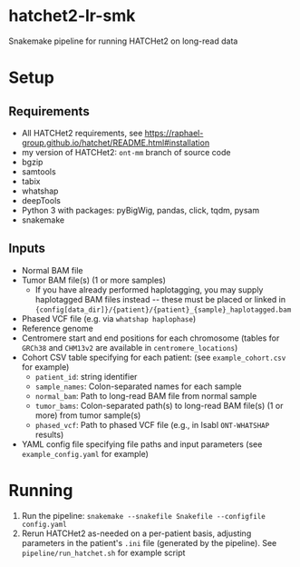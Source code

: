 # hatchet2-lr-smk
Snakemake pipeline for running HATCHet2 on long-read data

# Setup
## Requirements

* All HATCHet2 requirements, see https://raphael-group.github.io/hatchet/README.html#installation
* my version of HATCHet2: `ont-mm` branch of source code
* bgzip
* samtools
* tabix
* whatshap
* deepTools
* Python 3 with packages: pyBigWig, pandas, click, tqdm, pysam
* snakemake

## Inputs

* Normal BAM file
* Tumor BAM file(s) (1 or more samples)
  * If you have already performed haplotagging, you may supply haplotagged BAM files instead -- these must be placed or linked in `{config[data_dir]}/{patient}/{patient}_{sample}_haplotagged.bam`
* Phased VCF file (e.g. via `whatshap haplophase`)
* Reference genome
* Centromere start and end positions for each chromosome (tables for `GRCh38` and `CHM13v2` are available in `centromere_locations`)
* Cohort CSV table specifying for each patient:  (see `example_cohort.csv` for example)
  * `patient_id`: string identifier
  * `sample_names`: Colon-separated names for each sample 
  * `normal_bam`: Path to long-read BAM file from normal sample
  * `tumor_bams`: Colon-separated path(s) to long-read BAM file(s) (1 or more) from tumor sample(s)
  * `phased_vcf`: Path to phased VCF file (e.g., in Isabl `ONT-WHATSHAP` results)
* YAML config file specifying file paths and input parameters (see `example_config.yaml` for example)


# Running

1. Run the pipeline: `snakemake --snakefile Snakefile --configfile config.yaml`
2. Rerun HATCHet2 as-needed on a per-patient basis, adjusting parameters in the patient's `.ini` file (generated by the pipeline). See `pipeline/run_hatchet.sh` for example script
